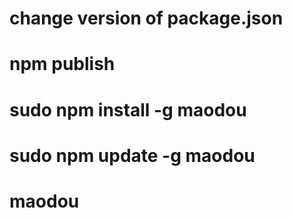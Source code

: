 # change version of package.json

# npm publish

# sudo npm install -g maodou

# sudo npm update -g maodou

# maodou

